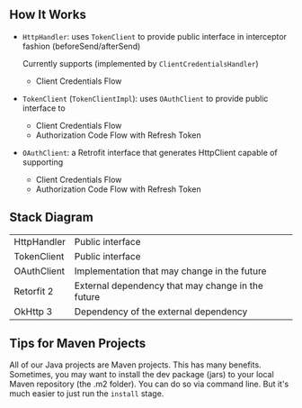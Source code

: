 ## How It Works

- `HttpHandler`: uses `TokenClient` to provide public interface in interceptor fashion (beforeSend/afterSend)
  
  Currently supports (implemented by `ClientCredentialsHandler`)
  - Client Credentials Flow

- `TokenClient` (`TokenClientImpl`): uses `OAuthClient` to provide public interface to
  - Client Credentials Flow
  - Authorization Code Flow with Refresh Token

- `OAuthClient`: a Retrofit interface that generates HttpClient capable of supporting
  - Client Credentials Flow
  - Authorization Code Flow with Refresh Token

## Stack Diagram

|||
|-|-|
|HttpHandler|Public interface
|TokenClient|Public interface
|OAuthClient|Implementation that may change in the future
|Retorfit 2|External dependency that may change in the future
|OkHttp 3|Dependency of the external dependency

## Tips for Maven Projects

All of our Java projects are Maven projects. This has many benefits. Sometimes, you may want to install the dev package (jars) to your local Maven repository (the .m2 folder). You can do so via command line. But it's much easier to just run the `install` stage.
